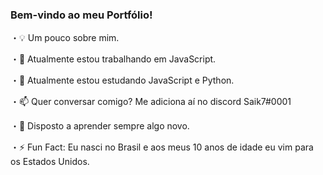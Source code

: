 ### Bem-vindo ao meu Portfólio!

・💡 Um pouco sobre mim.

・🔭 Atualmente estou trabalhando em JavaScript.

・🌱 Atualmente estou estudando JavaScript e Python.

・📫 Quer conversar comigo? Me adiciona aí no discord Saik7#0001

・🤯 Disposto a aprender sempre algo novo.

・⚡ Fun Fact: Eu nasci no Brasil e aos meus 10 anos de idade eu vim para os Estados Unidos.

